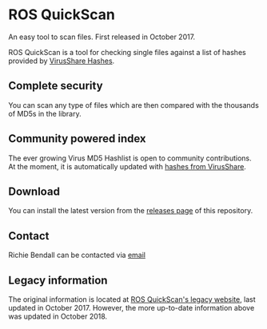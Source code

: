 # ROS QuickScan
An easy tool to scan files. First released in October 2017.

ROS QuickScan is a tool for checking single files against a list of hashes provided by [VirusShare Hashes](https://github.com/Richienb/virusshare-hashes). 

## Complete security
You can scan any type of files which are then compared with the thousands of MD5s in the library.

## Community powered index
The ever growing Virus MD5 Hashlist is open to community contributions. At the moment, it is automatically updated with [hashes from VirusShare](https://www.richie-bendall.ml/virusshare-hashes/).

## Download
You can install the latest version from the [releases page](https://github.com/Richienb/ROS-Quick-Scan/releases) of this repository.

## Contact
Richie Bendall can be contacted via [email](mailto:richiebendall@gmail.com)

## Legacy information
The original information is located at [ROS QuickScan's legacy website](http://ros-quickscan.weebly.com/), last updated in October 2017.
However, the more up-to-date information above was updated in October 2018.
